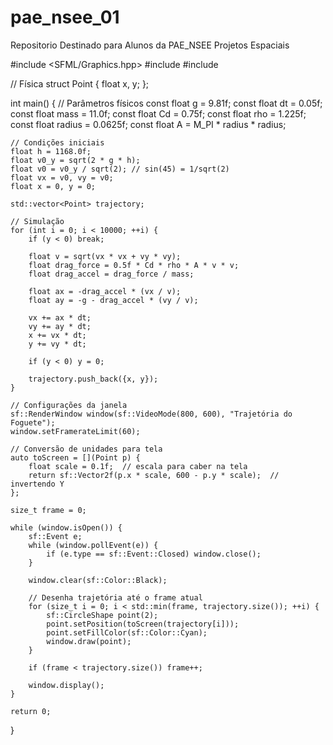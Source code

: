 # pae_nsee_01
Repositorio Destinado para Alunos da PAE_NSEE Projetos Espaciais

#include <SFML/Graphics.hpp>
#include <cmath>
#include <vector>

// Física
struct Point {
    float x, y;
};

int main() {
    // Parâmetros físicos
    const float g = 9.81f;
    const float dt = 0.05f;
    const float mass = 11.0f;
    const float Cd = 0.75f;
    const float rho = 1.225f;
    const float radius = 0.0625f;
    const float A = M_PI * radius * radius;

    // Condições iniciais
    float h = 1168.0f;
    float v0_y = sqrt(2 * g * h);
    float v0 = v0_y / sqrt(2); // sin(45) = 1/sqrt(2)
    float vx = v0, vy = v0;
    float x = 0, y = 0;
    
    std::vector<Point> trajectory;

    // Simulação
    for (int i = 0; i < 10000; ++i) {
        if (y < 0) break;

        float v = sqrt(vx * vx + vy * vy);
        float drag_force = 0.5f * Cd * rho * A * v * v;
        float drag_accel = drag_force / mass;

        float ax = -drag_accel * (vx / v);
        float ay = -g - drag_accel * (vy / v);

        vx += ax * dt;
        vy += ay * dt;
        x += vx * dt;
        y += vy * dt;

        if (y < 0) y = 0;

        trajectory.push_back({x, y});
    }

    // Configurações da janela
    sf::RenderWindow window(sf::VideoMode(800, 600), "Trajetória do Foguete");
    window.setFramerateLimit(60);

    // Conversão de unidades para tela
    auto toScreen = [](Point p) {
        float scale = 0.1f;  // escala para caber na tela
        return sf::Vector2f(p.x * scale, 600 - p.y * scale);  // invertendo Y
    };

    size_t frame = 0;

    while (window.isOpen()) {
        sf::Event e;
        while (window.pollEvent(e)) {
            if (e.type == sf::Event::Closed) window.close();
        }

        window.clear(sf::Color::Black);

        // Desenha trajetória até o frame atual
        for (size_t i = 0; i < std::min(frame, trajectory.size()); ++i) {
            sf::CircleShape point(2);
            point.setPosition(toScreen(trajectory[i]));
            point.setFillColor(sf::Color::Cyan);
            window.draw(point);
        }

        if (frame < trajectory.size()) frame++;

        window.display();
    }

    return 0;
}

